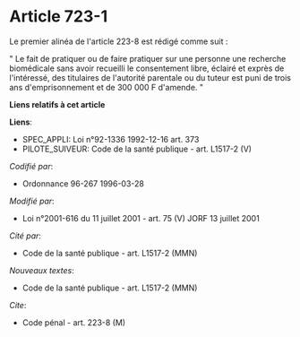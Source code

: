 # Article 723-1

Le premier alinéa de l'article 223-8 est rédigé comme suit :

" Le fait de pratiquer ou de faire pratiquer sur une personne une recherche biomédicale sans avoir recueilli le consentement
libre, éclairé et exprès de l'intéressé, des titulaires de l'autorité parentale ou du tuteur est puni de trois ans
d'emprisonnement et de 300 000 F d'amende. "

**Liens relatifs à cet article**

**Liens**:

  - SPEC_APPLI: Loi n°92-1336 1992-12-16 art. 373
  - PILOTE_SUIVEUR: Code de la santé publique - art. L1517-2 (V)

_Codifié par_:

  - Ordonnance 96-267 1996-03-28

_Modifié par_:

  - Loi n°2001-616 du 11 juillet 2001 - art. 75 (V) JORF 13 juillet 2001

_Cité par_:

  - Code de la santé publique - art. L1517-2 (MMN)

_Nouveaux textes_:

  - Code de la santé publique - art. L1517-2 (MMN)

_Cite_:

  - Code pénal - art. 223-8 (M)
